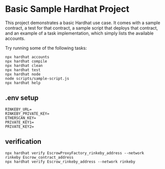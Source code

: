 # Basic Sample Hardhat Project

This project demonstrates a basic Hardhat use case. It comes with a sample contract, a test for that contract, a sample script that deploys that contract, and an example of a task implementation, which simply lists the available accounts.

Try running some of the following tasks:

```shell
npx hardhat accounts
npx hardhat compile
npx hardhat clean
npx hardhat test
npx hardhat node
node scripts/sample-script.js
npx hardhat help
```

## .env setup

`RINKEBY_URL=`  
`RINKEBY_PRIVATE_KEY=`  
`ETHERSCAN_KEY=`  
`PRIVATE_KEY1=`  
`PRIVATE_KEY2=`

## verification

`npx hardhat verify EscrowProxyFactory_rinkeby_address --network rinkeby Escrow_contract_address`  
`npx hardhat verify Escrow_rinkeby_address --network rinkeby`
